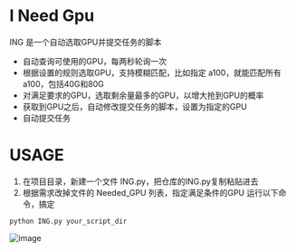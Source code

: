 # I Need Gpu
ING 是一个自动选取GPU并提交任务的脚本
* 自动查询可使用的GPU，每两秒轮询一次
* 根据设置的规则选取GPU，支持模糊匹配，比如指定 a100，就能匹配所有a100，包括40G和80G
* 对满足要求的GPU，选取剩余量最多的GPU，以增大抢到GPU的概率
* 获取到GPU之后，自动修改提交任务的脚本，设置为指定的GPU
* 自动提交任务

# USAGE
1. 在项目目录，新建一个文件 ING.py，把仓库的ING.py复制粘贴进去
2. 根据需求改掉文件的 Needed_GPU 列表，指定满足条件的GPU
运行以下命令，搞定
```
python ING.py your_script_dir
```
![image](https://user-images.githubusercontent.com/101267529/157468650-5c4d0e1c-0bb6-4552-9c7f-8d6f39622a15.png)
